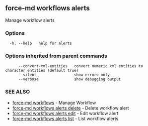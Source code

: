 ## force-md workflows alerts

Manage workflow alerts

### Options

```
  -h, --help   help for alerts
```

### Options inherited from parent commands

```
      --convert-xml-entities   convert numeric xml entities to character entities (default true)
      --silent                 show errors only
      --verbose                show debugging output
```

### SEE ALSO

* [force-md workflows](force-md_workflows.md)	 - Manage Workflow
* [force-md workflows alerts delete](force-md_workflows_alerts_delete.md)	 - Delete workflow alert
* [force-md workflows alerts edit](force-md_workflows_alerts_edit.md)	 - Edit workflow alert
* [force-md workflows alerts list](force-md_workflows_alerts_list.md)	 - List workflow alerts

